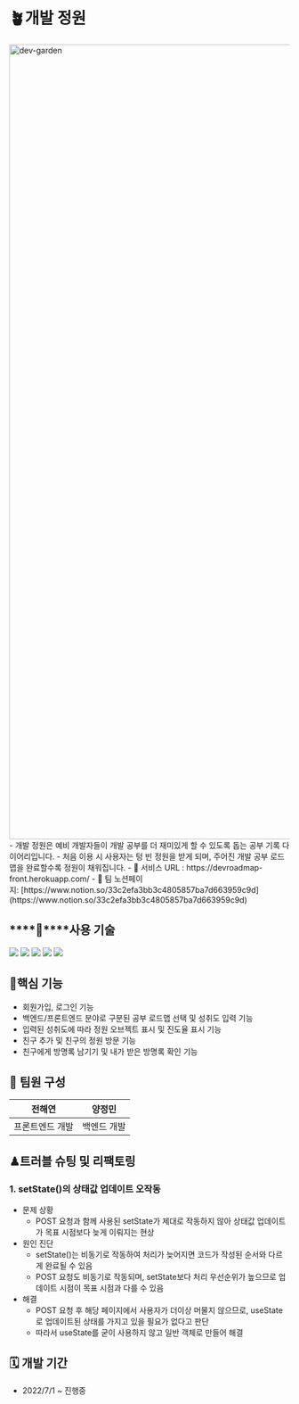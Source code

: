 # 🪴개발 정원
<img width="1426" alt="dev-garden" src="https://user-images.githubusercontent.com/93465128/202973018-d0b7871d-4d14-414a-b80e-2480f6fb7555.png">
- 개발 정원은 예비 개발자들이 개발 공부를 더 재미있게 할 수 있도록 돕는 공부 기록 다이어리입니다.
- 처음 이용 시 사용자는 텅 빈 정원을 받게 되며, 주어진 개발 공부 로드맵을 완료할수록 정원이 채워집니다.
- 🔗 서비스 URL : https://devroadmap-front.herokuapp.com/
- 🔗 팀 노션페이지: [https://www.notion.so/33c2efa3bb3c4805857ba7d663959c9d](https://www.notion.so/33c2efa3bb3c4805857ba7d663959c9d)


## ****🔧****사용 기술

<img src="https://img.shields.io/badge/React-61DAFB?style=flat&logo=React&logoColor=white"/> <img src="https://img.shields.io/badge/Redux-764ABC?style=flat&logo=Redux&logoColor=white"/> <img src="https://img.shields.io/badge/ES6 JS-F7DF1E?style=flat&logo=JavaScript&logoColor=black"/> <img src="https://img.shields.io/badge/React Bootstrap-7952B3?style=flat&logo=Bootstrap&logoColor=white"/> <img src="https://img.shields.io/badge/CSS3-1572B6?style=flat&logo=CSS3&logoColor=white"/>


## ****👊핵심 기능****

- 회원가입, 로그인 기능
- 백엔드/프론트엔드 분야로 구분된 공부 로드맵 선택 및 성취도 입력 기능
- 입력된 성취도에 따라 정원 오브젝트 표시 및 진도율 표시 기능
- 친구 추가 및 친구의 정원 방문 기능
- 친구에게 방명록 남기기 및 내가 받은 방명록 확인 기능

## ****👥**** 팀원 구성
| 전해연 | 양정민 |
| --- | --- |
| 프론트엔드 개발 | 백엔드 개발 |

## ♟트러블 슈팅 및 리팩토링

### 1. **setState()의 상태값 업데이트 오작동**

- 문제 상황
    - POST 요청과 함께 사용된 setState가 제대로 작동하지 않아 상태값 업데이트가 목표 시점보다 늦게 이뤄지는 현상
- 원인 진단
    - setState()는 비동기로 작동하여 처리가 늦어지면 코드가 작성된 순서와 다르게 완료될 수 있음
    - POST 요청도 비동기로 작동되며, setState보다 처리 우선순위가 높으므로 업데이트 시점이 목표 시점과 다를 수 있음
- 해결
    - POST 요청 후 해당 페이지에서 사용자가 더이상 머물지 않으므로, useState로 업데이트된 상태를 가지고 있을 필요가 없다고 판단
    - 따라서 useState를 굳이 사용하지 않고 일반 객체로 만들어 해결

## 🗓 ****개발 기간****

- 2022/7/1 ~ 진행중
